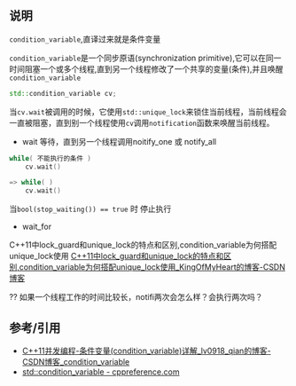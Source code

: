## 说明

`condition_variable`,直译过来就是条件变量

`condition_variable`是一个同步原语(synchronization primitive),它可以在同一时间阻塞一个或多个线程,直到另一个线程修改了一个共享的变量(条件),并且唤醒`condition_variable`

```c++
std::condition_variable cv;
```

当`cv.wait`被调用的时候，它使用`std::unique_lock`来锁住当前线程，当前线程会一直被阻塞，直到别一个线程使用`cv`调用`notification`函数来唤醒当前线程。

 - wait 等待，直到另一个线程调用noitify_one 或 notify_all 

```c++
while( 不能执行的条件 )
    cv.wait()

=> while( )
    cv.wait()
```

当`bool(stop_waiting()) == true` 时 停止执行

- wait_for




C++11中lock_guard和unique_lock的特点和区别,condition_variable为何搭配unique_lock使用
[C++11中lock_guard和unique_lock的特点和区别,condition_variable为何搭配unique_lock使用_KingOfMyHeart的博客-CSDN博客](https://blog.csdn.net/KingOfMyHeart/article/details/118076229)


?? 如果一个线程工作的时间比较长，notifi两次会怎么样？会执行两次吗？

## 参考/引用

- [C++11并发编程-条件变量(condition_variable)详解_lv0918_qian的博客-CSDN博客_condition_variable](https://blog.csdn.net/lv0918_qian/article/details/81745723)
- [std::condition_variable - cppreference.com](https://en.cppreference.com/w/cpp/thread/condition_variable)
